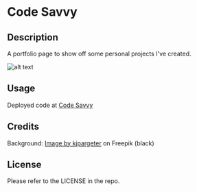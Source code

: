 # Code Savvy

## Description

A portfolio page to show off some personal projects I've created. 

![alt text](./assests/images/screencapture-127-0-0-1-5502-index-html-2022-10-30-14_41_49.png)

## Usage
Deployed code at [Code Savvy](https://savannahvel.github.io/code_savvy/)

## Credits

Background:
<a href="https://www.freepik.com/free-vector/hand-painted-black-watercolour-background_29659967.htm#page=6&query=watercolor%20background&position=38&from_view=keyword">Image by kjpargeter</a> on Freepik (black)

## License

Please refer to the LICENSE in the repo.